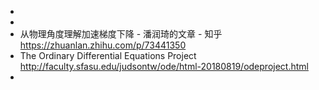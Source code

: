 -
-
- 从物理角度理解加速梯度下降 - 潘润琦的文章 - 知乎
  https://zhuanlan.zhihu.com/p/73441350
- The Ordinary Differential Equations Project http://faculty.sfasu.edu/judsontw/ode/html-20180819/odeproject.html
-